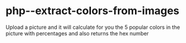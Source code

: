 # php--extract-colors-from-images
Upload a picture and it will calculate for you the 5 popular colors in the picture with percentages and also returns the hex number


